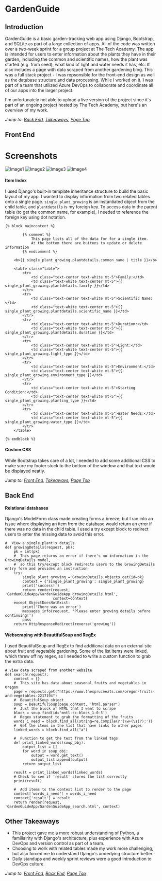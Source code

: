 # GardenGuide

## Introduction

GardenGuide is a basic garden-tracking web app using Django, Bootstrap, and SQLite as part of a large collection of apps. All of the code was written over a two-week sprint for a group project at The Tech Academy. The app is intended for users to enter information about the plants they have in their garden, including the common and scientific names, how the plant was started (e.g. from seed), what kind of light and water needs it has, etc. It also includes a page with data scraped from another gardening blog. This was a full stack project - I was repsonsible for the front-end design as well as the database structure and data processing. While I worked on it, I was part of a team that utilized Azure DevOps to collaborate and coordinate all of our apps into the larger project. 

I'm unfortunately not able to upload a live version of the project since it's part of an ongoing project hosted by The Tech Academy, but here's an overview of my work.

*Jump to: [Back End](#back-end), [Takeaways](#other-takeaways), [Page Top](#gardenguide)*
 
## Front End

# Screenshots
![Image1](https://github.com/lenniecottrell/GardenGuide/blob/master/images/GardenGuideHome.png)
![Image2](https://github.com/lenniecottrell/GardenGuide/blob/master/images/addGardenDetails.png)
![Image3](https://github.com/lenniecottrell/GardenGuide/blob/master/images/addPlant.png)
![Image4](https://github.com/lenniecottrell/GardenGuide/blob/master/images/myGarden.png)


#### Item Index
I used Django's built-in template inheritance structure to build the basic layout of my app. I wanted to display information from two related tables onto a single page. `single_plant_growing` is an instantiated object from the child table, and `plantdetails` is my foreign key. To access data in the parent table (to get the common name, for example), I needed to reference the foreign key using dot notation. 

    {% block maincontent %}

            {% comment %}
                This page lists all of the data for for a single item.
                At the bottom there are buttons to update or delete information
            {% endcomment %}

        <b>{{ single_plant_growing.plantdetails.common_name | title }}</b>

        <table class="table">
            <tr>
                <td class="text-center text-white mt-5">Family:</td>
                <td class="text-white text-center mt-5">{{ single_plant_growing.plantdetails.family }}</td>
            </tr>
            <tr>
                <td class="text-center text-white mt-5">Scientific Name:</td>
                <td class="text-white text-center mt-5">{{ single_plant_growing.plantdetails.scientific_name }}</td>
            </tr>
            <tr>
                <td class="text-center text-white mt-5">Duration:</td>
                <td class="text-white text-center mt-5">{{ single_plant_growing.plantdetails.duration }}</td>
            </tr>
            <tr>
                <td class="text-center text-white mt-5">Light:</td>
                <td class="text-white text-center mt-5">{{ single_plant_growing.light_type }}</td>
            </tr>
            <tr>
                <td class="text-center text-white mt-5">Environment:</td>
                <td class="text-center text-white mt-5">{{ single_plant_growing.environment_type }}</td>
            </tr>
            <tr>
                <td class="text-center text-white mt-5">Starting Condition:</td>
                <td class="text-center text-white mt-5">{{ single_plant_growing.planting_type }}</td>
            </tr>
            <tr>
                <td class="text-center text-white mt-5">Water Needs:</td>
                <td class="text-center text-white mt-5">{{ single_plant_growing.water_type }}</td>
            </tr>
        </table>

    {% endblock %}

#### Custom CSS
While Bootstrap takes care of a lot, I needed to add some additional CSS to make sure my footer stuck to the bottom of the window and that text would be displayed neatly. 

*Jump to: [Front End](#front-end), [Takeaways](#other-takeaways), [Page Top](#gardenguide)*
## Back End

#### Relational databases
Django's ModelForm class made creating forms a breeze, but I ran into an issue where displaying an item from the database would return an error if there was no data in the child table. I used a try except block to redirect users to enter the missing data to avoid this error.

    #  View a single plant's details
    def growingDetails(request, pk):
        pk = int(pk)
        #  This page returns an error if there's no information in the GrowingDetails model,
        #  so this try/except block redirects users to the GrowingDetails entry form and provides an instruction
        try:
            single_plant_growing = GrowingDetails.objects.get(id=pk)
            context = {'single_plant_growing': single_plant_growing}
            print('success!')
            return render(request, 'GardenGuideApp/GardenGuideApp_growingDetails.html',
                          context=context)
        except ObjectDoesNotExist:
            print('There was an error')
            messages.info(request, 'Please enter growing details before continuing!')
            pass
        return HttpResponseRedirect(reverse('growing'))
        

#### Webscraping with BeautifulSoup and RegEx
I used BeautifulSoup and RegEx to find additional data on an external site about fruit and vegetable gardening. Some of the list items were linked, which threw off my regex, so I needed to write a custom function to grab the extra data.

    # View data scraped from another website
    def search(request):
        context = {}
        #  This site has data about seasonal fruits and vegetables in Oregon
        page = requests.get("https://www.thespruceeats.com/oregon-fruits-and-vegetables-2217194")
        #  BeautifulSoup object
        soup = BeautifulSoup(page.content, 'html.parser')
        #  Just the block of HTML that I want to scrape
        block = soup.find(id='mntl-sc-block_1-0-5')
        #  Regex statement to grab the formatting of the fruits
        words_i_need = block.find_all(string=re.compile(r'(\w+(\s)?):'))
        #  Get the items in the list that have links to other pages
        linked_words = block.find_all("a")

        #  Function to get the text from the linked tags
        def print_linked_words(soup_obj):
            output_list = []
            for word in soup_obj:
                output = word.get_text()
                output_list.append(output)
            return output_list

        result = print_linked_words(linked_words)
        # Check to see if 'result' stores the list correctly
        print(result)

        #  Add items to the context list to render to the page
        context['words_i_need'] = words_i_need
        context['result'] = result
        return render(request, 'GardenGuideApp/GardenGuideApp_search.html', context)

## Other Takeaways

* This project gave me a more robust understanding of Python, a familiairity with Django's architecture, plus experience with Azure DevOps and version control as part of a team.
* Choosing to work with related tables made my work more challenging, but also forced me to understand Django's underlying structure better.
* Daily standups and weekly sprint reviews were a good introduction to DevOps culture.

*Jump to: [Front End](#front-end), [Back End](#back-end), [Page Top](#gardenguide)*

